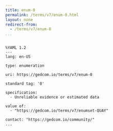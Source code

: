 ```yaml
---
title: enum-0
permalink: /terms/v7/enum-0.html
layout: none
redirect-from:
  - /terms/v7/enum-0
...
```


```

%YAML 1.2
---
lang: en-US

type: enumeration

uri: https://gedcom.io/terms/v7/enum-0

standard tag: '0'

specification:
  - Unreliable evidence or estimated data

value of:
  - "https://gedcom.io/terms/v7/enumset-QUAY"

contact: "https://gedcom.io/community/"
...

```
